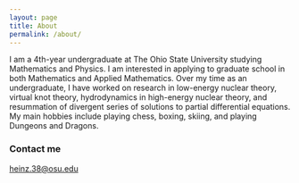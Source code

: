 ```yaml
---
layout: page
title: About
permalink: /about/
---
```


I am a 4th-year undergraduate at The Ohio State University studying Mathematics and Physics. I am interested in applying to graduate school in both Mathematics and Applied Mathematics. Over my time as an undergraduate, I have worked on research in low-energy nuclear theory, virtual knot theory, hydrodynamics in high-energy nuclear theory, and resummation of divergent series of solutions to partial differential equations. My main hobbies include playing chess, boxing, skiing, and playing Dungeons and Dragons.

### Contact me

[heinz.38@osu.edu](mailto:heinz.38@osu.edu)
